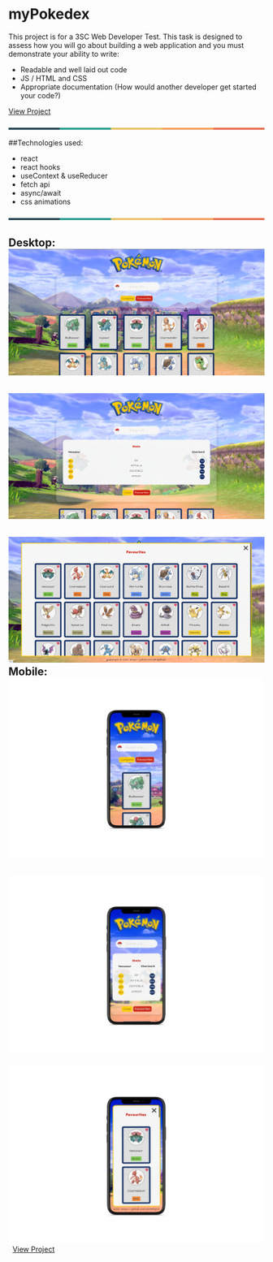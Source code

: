 # myPokedex

This project is for a 3SC Web Developer Test. This task is designed to assess how you will go about building a web application and you must demonstrate your ability to write:

- Readable and well laid out code
- JS / HTML and CSS
- Appropriate documentation (How would another developer get started your code?)

[View Project](https://my-pokedex-nu.vercel.app/)

![This is an image](https://raw.githubusercontent.com/philipHinch/underline/main/underline.png)

##Technologies used:

- react
- react hooks
- useContext & useReducer
- fetch api
- async/await
- css animations

![This is an image](https://raw.githubusercontent.com/philipHinch/underline/main/underline.png)

Desktop:
&nbsp;
![This is an image](https://github.com/philipHinch/my_pokedex/blob/main/src/assets/previews/pokedex_desktop_preview.png?raw=true)
---
![This is an image](https://github.com/philipHinch/my_pokedex/blob/main/src/assets/previews/pokedex_desktop_preview_2.png?raw=true)
---
![This is an image](https://github.com/philipHinch/my_pokedex/blob/main/src/assets/previews/pokedex_desktop_preview_3.png?raw=true)
Mobile:
![This is an image](https://github.com/philipHinch/my_pokedex/blob/main/src/assets/previews/pokedex_mobile_preview.jpg?raw=true)
---
![This is an image](https://github.com/philipHinch/my_pokedex/blob/main/src/assets/previews/pokedex_mobile_preview_2.jpg?raw=true)
---
![This is an image](https://github.com/philipHinch/my_pokedex/blob/main/src/assets/previews/pokedex_mobile_preview_3.jpg?raw=true)
&nbsp;
[View Project](https://my-pokedex-nu.vercel.app/)





